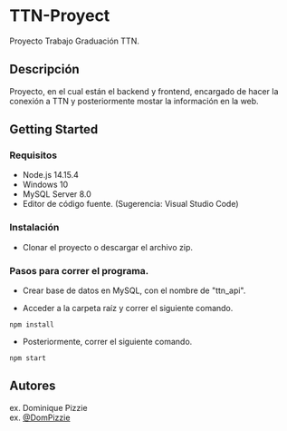 # TTN-Proyect

Proyecto Trabajo Graduación TTN.

## Descripción

Proyecto, en el cual están el backend y frontend, encargado de hacer la conexión a TTN y posteriormente mostar la información en la web.

## Getting Started

### Requisitos

* Node.js 14.15.4
* Windows 10
* MySQL Server 8.0
* Editor de código fuente. (Sugerencia: Visual Studio Code)

### Instalación

* Clonar el proyecto o descargar el archivo zip.

### Pasos para correr el programa.
* Crear base de datos en MySQL, con el nombre de "ttn_api".

* Acceder a la carpeta raíz y correr el siguiente comando.
```
npm install
```
* Posteriormente, correr el siguiente comando.
```
npm start
```

## Autores

ex. Dominique Pizzie  
ex. [@DomPizzie](https://twitter.com/dompizzie)
